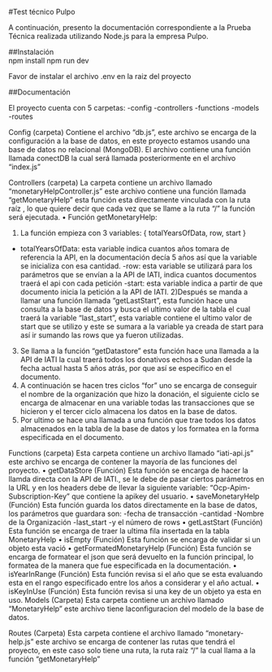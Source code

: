 #Test técnico Pulpo

A continuación, presento la documentación correspondiente a la Prueba Técnica realizada utilizando Node.js para la empresa Pulpo.

##Instalación  
npm install 
npm run dev

Favor de instalar el archivo .env en la raiz del proyecto

##Documentación

El proyecto cuenta con 5 carpetas:
-config
-controllers
-functions
-models
-routes

Config (carpeta)
Contiene el archivo “db.js”, este archivo se encarga de la configuración a la base de datos, en este proyecto estamos usando una base de datos no relacional (MongoDB). 
El archivo contiene una función llamada conectDB la cual será llamada posteriormente en el archivo “index.js”

Controllers (carpeta)
La carpeta contiene un archivo llamado “monetaryHelpController.js” este archivo contiene una función llamada “getMonetaryHelp” esta función esta directamente vinculada con la ruta raíz , lo que quiere decir que cada vez que se llame a la ruta “/” la función será ejecutada.
•	Función getMonetaryHelp:
1) La función empieza con 3 variables: { totalYearsOfData, row, start }
- totalYearsOfData: esta variable indica cuantos años tomara de referencia la API, en la documentación decía 5 años así que la variable se inicializa con esa cantidad.
-row: esta variable se utilizará para los parámetros que se envían a la API de IATI, indica cuantos documentos traerá el api con cada petición
-start: esta variable indica a partir de que documento inicia la petición a la API de IATI.
2)Después se manda a llamar una función llamada “getLastStart”, esta función hace una consulta a la base de datos y busca el ultimo valor de la tabla el cual traerá la variable “last_start”, esta variable contiene el ultimo valor de start que se utilizo y este se sumara a la variable ya creada de start para así ir sumando las rows que ya fueron utilizadas.
3) Se llama a la función “getDatastore” esta función hace una llamada a la API de IATI la cual traerá todos los donativos echos a Sudan desde la fecha actual hasta 5 años atrás, por que así se especifico en el documento.
4) A continuación se hacen tres ciclos “for” uno se encarga de conseguir el nombre de la organización que hizo la donación, el siguiente ciclo se encarga de almacenar en una variable todas las transacciones que se hicieron y el tercer ciclo almacena los datos en la base de datos.
5) Por ultimo se hace una llamada a una función que trae todos los datos almacenados en la tabla de la base de datos y los formatea en la forma especificada en el documento.

Functions (carpeta)
Esta carpeta contiene un archivo llamado “iati-api.js” este archivo se encarga de contener la mayoría de las funciones del proyecto.
•	getDataStore (Función)
Esta función se encarga de hacer la llamda directa con la API de IATI., se le debe de pasar ciertos parámetros en la URL y en los headers debe de llevar la siguiente variable: “Ocp-Apim-Subscription-Key” que contiene la apikey del usuario.
•	saveMonetaryHelp (Función)
Esta función guarda los datos directamente en la base de datos, los parámetros que guardara son:
-fecha de transacción
-cantidad
-Nombre de la Organización 
-last_start
-y el número de rows
•	getLastStart (Función)
Esta función se encarga de traer la ultima fila insertada en la tabla MonetaryHelp
•	isEmpty (Función)
Esta función se encarga de validar si un objeto esta vació
•	getFormatedMonetaryHelp (Función)
Esta función se encarga de formatear el json que será devuelto en la función principal, lo formatea de la manera que fue especificada en la documentación.
•	isYearInRange (Función)
Esta función revisa si el año que se esta evaluando esta en el rango especificado entre los años a considerar y el año actual.
•	isKeyInUse (Función)
Esta función revisa si una key de un objeto ya esta en uso.
Models (Carpeta)
Esta carpeta contiene un archivo llamado “MonetaryHelp” este archivo tiene laconfiguracion del modelo de la base de datos.

Routes (Carpeta)
Esta carpeta contiene el archivo llamado “monetary-help.js” este archivo se encarga de contener las rutas que tendrá el proyecto, en este caso solo tiene una ruta, la ruta raíz “/” la cual llama a la función “getMonetaryHelp”
